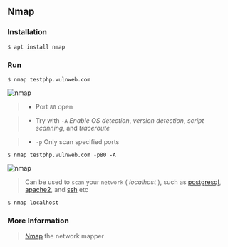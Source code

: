 ## Nmap

### Installation
```
$ apt install nmap
```

### Run
```
$ nmap testphp.vulnweb.com
```

![nmap](https://i.ibb.co/5B8XGYJ/nmap.jpg)

>* Port `80` open

>* Try with `-A` _Enable OS detection_, _version detection_, _script scanning_, and _traceroute_

>* `-p` Only scan specified ports

```
$ nmap testphp.vulnweb.com -p80 -A
```

![nmap](https://i.ibb.co/dGfKLSr/nmap.jpg)

> Can be used to `scan` your `network` ( _localhost_ ), such as [postgresql](../postgresql), [apache2](../apache2), and [ssh](../openssh) etc

```
$ nmap localhost
```

### More Information

> [Nmap](https://nmap.org/book/man.html) the network mapper
